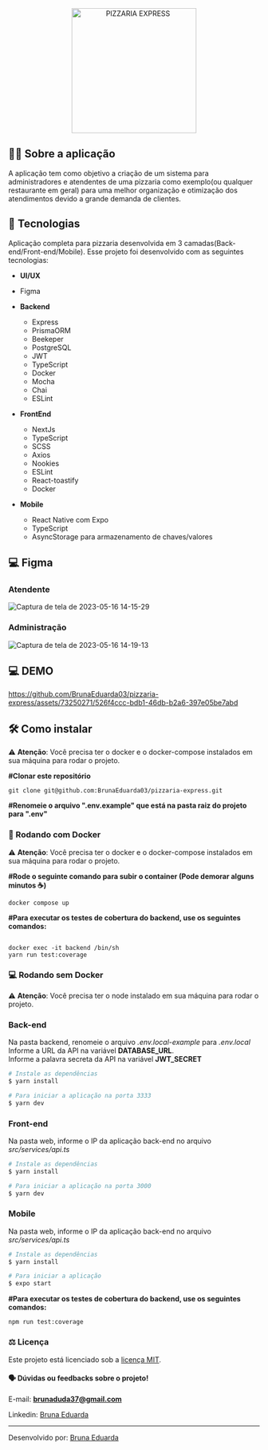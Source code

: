 
<div align="center"  >       
<img alt="PIZZARIA EXPRESS" src="https://github.com/BrunaEduarda03/pizzaria-express/assets/73250271/813d34a3-0a39-4373-80b0-540cb23ce4a6"  align="center" width="250px" />
</h1> 

       
 
</div>

## :man_technologist: Sobre a aplicação

A aplicação tem como objetivo a criação de um sistema para administradores e atendentes de uma pizzaria como exemplo(ou qualquer restaurante em geral) para uma melhor organização e otimização dos atendimentos devido a grande demanda de clientes.

## 🚀 Tecnologias 
Aplicação completa para pizzaria desenvolvida em 3 camadas(Back-end/Front-end/Mobile).
Esse projeto foi desenvolvido com as seguintes tecnologias:

- **UI/UX**
- Figma

- **Backend**           
  - Express
  - PrismaORM
  - Beekeper
  - PostgreSQL
  - JWT
  - TypeScript
  - Docker
  - Mocha
  - Chai
  - ESLint
  
- **FrontEnd**
  - NextJs
  - TypeScript
  - SCSS
  - Axios
  - Nookies
  - ESLint
  - React-toastify
  - Docker
- **Mobile**
  - React Native com Expo
  - TypeScript
  - AsyncStorage para armazenamento de chaves/valores
   
## 💻 Figma
### Atendente
![Captura de tela de 2023-05-16 14-15-29](https://github.com/BrunaEduarda03/pizzaria-express/assets/73250271/c2ff2773-a07f-44f0-9b84-602747a51cd7)

### Administração
![Captura de tela de 2023-05-16 14-19-13](https://github.com/BrunaEduarda03/pizzaria-express/assets/73250271/67bdd871-7a71-4bd9-aed6-b23921d08dfd)
 
   
## 💻 DEMO
https://github.com/BrunaEduarda03/pizzaria-express/assets/73250271/526f4ccc-bdb1-46db-b2a6-397e05be7abd



## 🛠️ Como instalar

⚠️ **Atenção**: Você precisa ter o docker e o docker-compose instalados em sua máquina para rodar o projeto.

**#Clonar este repositório**

```
git clone git@github.com:BrunaEduarda03/pizzaria-express.git
```



**#Renomeie o arquivo ".env.example" que está na pasta raiz do projeto para ".env"**

### 🐋 Rodando com Docker

⚠️ **Atenção**: Você precisa ter o docker e o docker-compose instalados em sua máquina para rodar o projeto.

**#Rode o seguinte comando para subir o container (Pode demorar alguns minutos ☕)**[](https://emojipedia.org/pt/café/)

    docker compose up

**#Para executar os testes de cobertura do backend, use os seguintes comandos:**

```

docker exec -it backend /bin/sh
yarn run test:coverage

```

### ‍💻 Rodando sem Docker

⚠️ **Atenção**: Você precisa ter o node instalado em sua máquina para rodar o projeto.

### __Back-end__
Na pasta backend, renomeie o arquivo _.env.local-example_ para _.env.local_<br/>
Informe a URL da API na variável __DATABASE_URL__.<br/>
Informe a palavra secreta da API na variável __JWT_SECRET__<br/>
```bash
# Instale as dependências
$ yarn install

# Para iniciar a aplicação na porta 3333
$ yarn dev
```
### __Front-end__
  Na pasta web, informe o IP da aplicação back-end no arquivo _src/services/api.ts_<br/>
```bash
# Instale as dependências
$ yarn install

# Para iniciar a aplicação na porta 3000
$ yarn dev
```
### __Mobile__
  Na pasta web, informe o IP da aplicação back-end no arquivo _src/services/api.ts_<br/>
```bash
# Instale as dependências
$ yarn install

# Para iniciar a aplicação
$ expo start
```

**#Para executar os testes de cobertura do backend, use os seguintes comandos:**

```
npm run test:coverage

```
### :balance_scale: Licença
Este projeto está licenciado sob a [licença MIT](LICENSE).

#### :speaking_head:  Dúvidas ou feedbacks sobre o projeto!

E-mail: [**brunaduda37@gmail.com**](mailto:brunaduda37@gmail.com)

Linkedin: [Bruna Eduarda](https://www.linkedin.com/in/bruna-eduarda-a06a1b18b/)

---


Desenvolvido por: [Bruna Eduarda](https://www.linkedin.com/in/bruna-eduarda-a06a1b18b/)
